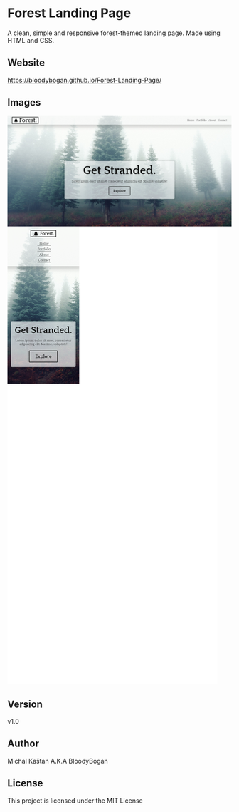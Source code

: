 # Forest Landing Page

A clean, simple and responsive forest-themed landing page. Made using HTML and CSS.

## Website

https://bloodybogan.github.io/Forest-Landing-Page/

## Images

![Preview Desktop](preview/desktop.png)
![Preview Mobile](preview/mobile.png)

## Version

v1.0

## Author

Michal Kaštan A.K.A BloodyBogan

## License

This project is licensed under the MIT License
